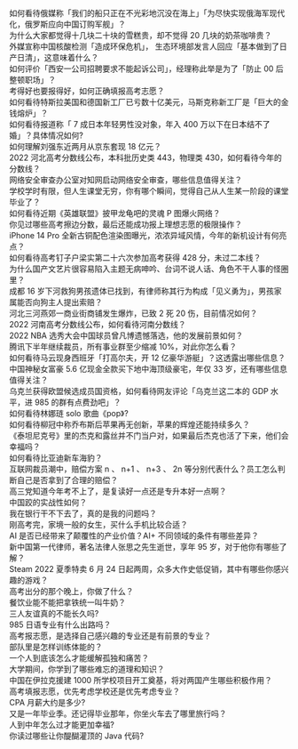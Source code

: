 如何看待俄媒称「我们的船只正在不光彩地沉没在海上」「为尽快实现俄海军现代化，俄罗斯应向中国订购军舰」？  
为什么大家都觉得十几块二十块的雪糕贵，却不觉得 20 几块的奶茶咖啡贵？  
外媒宣称中国核酸检测「造成环保危机」， 生态环境部发言人回应「基本做到了日产日清」，这意味着什么？  
如何评价「西安一公司招聘要求不能起诉公司」，经理称此举是为了「防止 00 后整顿职场」？  
考得好也要报得好，如何正确填报高考志愿？  
如何看待特斯拉美国和德国新工厂已亏数十亿美元，马斯克称新工厂是「巨大的金钱熔炉」？  
如何看待报道称「 7 成日本年轻男性没对象，年入 400 万以下在日本结不了婚」？具体情况如何?  
如何理解刘强东近两月从京东套现 18 亿元？  
2022 河北高考分数线公布，本科批历史类 443，物理类 430，如何看待今年的分数线？  
网络安全审查办公室对知网启动网络安全审查，哪些信息值得关注？  
学校学时有限，但人生课堂无穷，你有哪个瞬间，觉得自己从人生某一阶段的课堂毕业了？  
如何看待近期《英雄联盟》披甲龙龟吧的灵魂 P 图爆火网络？  
你见过哪些高考擦边分数，最后还能成功报上理想志愿的极限操作？  
iPhone 14 Pro 全新古铜配色渲染图曝光，浓浓异域风情，今年的新机设计有何亮点？  
如何看待高考钉子户梁实第二十六次参加高考获得 428 分，未过二本线？  
为什么国产文艺片很容易陷入主题无病呻吟、台词不说人话、角色不干人事的怪圈里？  
成都  16 岁下河救狗男孩遗体已找到，有律师称其行为构成「见义勇为」，男孩家属能否向狗主人提出索赔？  
河北三河燕郊一商业街商铺发生爆炸，已致 2 死 20 伤，目前情况如何？  
2022 河南高考分数线公布，如何看待河南分数线？  
2022 NBA 选秀大会中国球员曾凡博遗憾落选，他的发展前景如何？  
腾讯下半年继续裁员，所有事业群至少缩减 10%，对此你怎么看？  
如何看待马云现身西班牙「打高尔夫，开 12 亿豪华游艇」？这透露出哪些信息？  
中国神秘女富豪 5.6 亿现金全款买下地中海顶级豪宅，年仅 33 岁，还有哪些信息值得关注？  
乌克兰获得欧盟候选成员国资格，如何看待网友评论「乌克兰这二本的 GDP 水平，进 985 的群有点费劲吧」？  
如何看待林娜琏 solo 歌曲《pop》?  
如何看待柳冠中称乔布斯后苹果再无创新，苹果的辉煌还能持续多久？  
《泰坦尼克号》里的杰克和露丝并不门当户对，如果最后杰克也活了下来，他们会幸福吗？  
如何看待比亚迪新车海豹？  
互联网裁员潮中，赔偿方案 n 、 n+1 、 n+3 、 2n 等分别代表什么？员工怎么判断自己是否拿到了合理的赔偿？  
高三党知道今年考不上了，是复读好一点还是专升本好一点啊？  
中国跤的实战性如何？  
我在银行干不下去了，真的是我的问题吗？  
刚高考完，家境一般的女生，买什么手机比较合适？  
AI 是否已经带来了颠覆性的产业价值？AI+ 不同领域的条件有哪些差异？  
新中国第一代律师，著名法律人张思之先生逝世，享年 95 岁，对于他你有哪些了解？  
Steam 2022 夏季特卖 6 月 24 日起两周，众多大作史低促销，其中有哪些你感兴趣的游戏？  
高考出分的那个晚上，你做了什么？  
餐饮业能不能把拿铁统一叫牛奶？  
三人友谊真的不能长久吗?  
985 日语专业有什么出路吗？  
高考报志愿，是选择自己感兴趣的专业还是有前景的专业？  
部队里是怎样训练体能的？  
一个人到底该怎么才能缓解孤独和痛苦？  
大学期间，你学到了哪些难忘的道理和知识？  
中国在伊拉克援建 1000 所学校项目开工奠基，将对两国产生哪些积极作用？  
高考填报志愿，优先考虑学校还是优先考虑专业？  
CPA 月薪大约是多少?  
又是一年毕业季。还记得毕业那年，你坐火车去了哪里旅行吗？  
人到中年怎么过才能更加幸福?  
你读过哪些让你醍醐灌顶的 Java 代码?  

